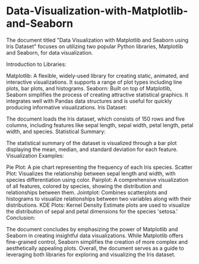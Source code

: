 # Data-Visualization-with-Matplotlib-and-Seaborn

The document titled "Data Visualization with Matplotlib and Seaborn using Iris Dataset" focuses on utilizing two popular Python libraries, Matplotlib and Seaborn, for data visualization. 

Introduction to Libraries:

Matplotlib: A flexible, widely-used library for creating static, animated, and interactive visualizations. It supports a range of plot types including line plots, bar plots, and histograms.
Seaborn: Built on top of Matplotlib, Seaborn simplifies the process of creating attractive statistical graphics. It integrates well with Pandas data structures and is useful for quickly producing informative visualizations.
Iris Dataset:

The document loads the Iris dataset, which consists of 150 rows and five columns, including features like sepal length, sepal width, petal length, petal width, and species.
Statistical Summary:

The statistical summary of the dataset is visualized through a bar plot displaying the mean, median, and standard deviation for each feature.
Visualization Examples:

Pie Plot: A pie chart representing the frequency of each Iris species.
Scatter Plot: Visualizes the relationship between sepal length and width, with species differentiation using color.
Pairplot: A comprehensive visualization of all features, colored by species, showing the distribution and relationships between them.
Jointplot: Combines scatterplots and histograms to visualize relationships between two variables along with their distributions.
KDE Plots: Kernel Density Estimate plots are used to visualize the distribution of sepal and petal dimensions for the species 'setosa.'
Conclusion:

The document concludes by emphasizing the power of Matplotlib and Seaborn in creating insightful data visualizations. While Matplotlib offers fine-grained control, Seaborn simplifies the creation of more complex and aesthetically appealing plots.
Overall, the document serves as a guide to leveraging both libraries for exploring and visualizing the Iris dataset.





